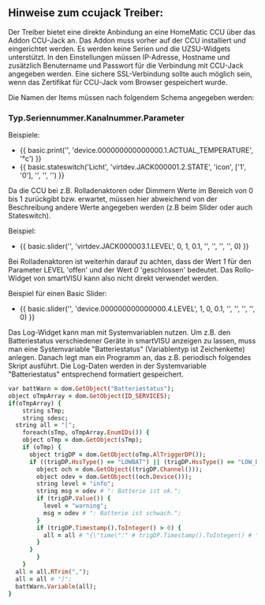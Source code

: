 ## Hinweise zum ccujack Treiber:

Der Treiber bietet eine direkte Anbindung an eine HomeMatic CCU über das Addon CCU-Jack an. Das Addon muss vorher auf der CCU installiert und eingerichtet werden. Es werden keine Serien und die UZSU-Widgets unterstützt.
In den Einstellungen müssen IP-Adresse, Hostname und zusätzlich Benutername und Passwort für die Verbindung mit CCU-Jack angegeben werden. Eine sichere SSL-Verbindung sollte auch möglich sein, wenn das Zertifikat für CCU-Jack vom Browser gespeichert wurde.

Die Namen der Items müssen nach folgendem Schema angegeben werden:

### Typ.Seriennummer.Kanalnummer.Parameter

Beispiele:

- {{ basic.print('', 'device.000000000000000.1.ACTUAL_TEMPERATURE', '°c') }}
- {{ basic.stateswitch('Licht', 'virtdev.JACK000001.2.STATE', 'icon', ['1', '0'], '', '', '') }}

Da die CCU bei z.B. Rolladenaktoren oder Dimmern Werte im Bereich von 0 bis 1 zurückgibt bzw. erwartet, müssen hier abweichend von der Beschreibung andere Werte angegeben werden (z.B beim Slider oder auch Stateswitch).

Beispiel:
           
- {{ basic.slider('', 'virtdev.JACK000003.1.LEVEL', 0, 1, 0.1, '', '', '', '', 0) }}

Bei Rolladenaktoren ist weiterhin darauf zu achten, dass der Wert *1* für den Parameter LEVEL 'offen' und der Wert *0* 'geschlossen' bedeutet. Das Rollo-Widget von smartVISU kann also nicht direkt verwendet werden.

Beispiel für einen Basic Slider:

- {{ basic.slider('', 'device.000000000000000.4.LEVEL', 1, 0, 0.1, '', '', '', '', 0) }}

Das Log-Widget kann man mit Systemvariablen nutzen.
Um z.B. den Batteriestatus verschiedener Geräte in smartVISU anzeigen zu lassen, muss man eine Systemvariable "Batteriestatus" (Variablentyp ist Zeichenkette) anlegen. Danach legt man ein Programm an, das z.B. periodisch folgendes Skript ausführt. Die Log-Daten werden in der Systemvariable "Batteriestatus" entsprechend formatiert gespeichert.


```ruby
var battWarn = dom.GetObject("Batteriestatus");
object oTmpArray = dom.GetObject(ID_SERVICES);
if(oTmpArray) {
	string sTmp;
	string sdesc;
  string all = "[";
	foreach(sTmp, oTmpArray.EnumIDs()) {
    object oTmp = dom.GetObject(sTmp);
    if (oTmp) {
      object trigDP = dom.GetObject(oTmp.AlTriggerDP());
      if ((trigDP.HssType() == "LOWBAT") || (trigDP.HssType() == "LOW_BAT")) {
        object och = dom.GetObject((trigDP.Channel()));
        object odev = dom.GetObject((och.Device()));
        string level = "info";
        string msg = odev # ": Batterie ist ok.";
        if (trigDP.Value()) {
          level = "warning";
          msg = odev # ": Batterie ist schwach.";
        }
        if (trigDP.Timestamp().ToInteger() > 0) {
          all = all # "{\"time\":" # trigDP.Timestamp().ToInteger() # "000, \"level\":\"" # level # "\", \"message\":\"" # msg # "\"},";
        }
      }
		}
	}
  all = all.RTrim(",");
  all = all # "]";
  battWarn.Variable(all);
}
```


